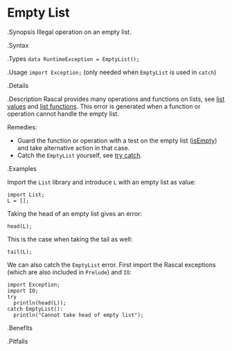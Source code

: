 # Empty List

.Synopsis
Illegal operation on an empty list.

.Syntax

.Types
`data RuntimeException = EmptyList();`
       
.Usage
`import Exception;` (only needed when `EmptyList` is used in `catch`)

.Details

.Description
Rascal provides many operations and functions on lists, see [list values]((Rascal:Values-List)) 
and [list functions]((Library:List)).
This error is generated when a function or operation cannot handle the empty list.

Remedies:

* Guard the function or operation with a test on the empty list ([isEmpty]((Library:List-isEmpty))) and 
  take alternative action in that case.
* Catch the `EmptyList` yourself, see [try catch]((Rascal:Statements-TryCatch)).


.Examples

Import the `List` library and introduce `L` with an empty list as value:
```rascal-shell,error
import List;
L = [];
```
Taking the head of an empty list gives an error:
```rascal-shell,continue,error
head(L);
```
This is the case when taking the tail as well:
```rascal-shell,continue,error
tail(L);
```
We can also catch the `EmptyList` error. First import the Rascal exceptions (which are also included in `Prelude`)
and `IO`:
```rascal-shell,continue,error
import Exception;
import IO;
try 
  println(head(L)); 
catch EmptyList(): 
  println("Cannot take head of empty list");
```

.Benefits

.Pitfalls

